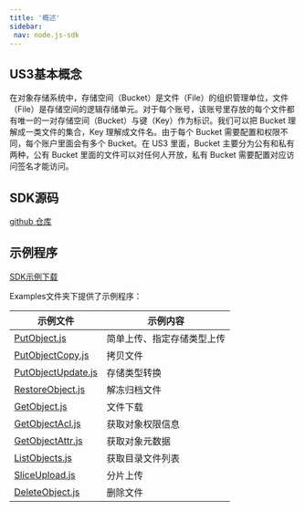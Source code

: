 ```yaml
---
title: '概述'
sidebar:
 nav: node.js-sdk
---
```


## US3基本概念

在对象存储系统中，存储空间（Bucket）是文件（File）的组织管理单位，文件（File）是存储空间的逻辑存储单元。对于每个账号，该账号里存放的每个文件都有唯一的一对存储空间（Bucket）与键（Key）作为标识。我们可以把 Bucket 理解成一类文件的集合，Key 理解成文件名。由于每个 Bucket 需要配置和权限不同，每个账户里面会有多个 Bucket。在 US3 里面，Bucket 主要分为公有和私有两种，公有 Bucket 里面的文件可以对任何人开放，私有 Bucket 需要配置对应访问签名才能访问。


## SDK源码

[github 仓库](https://github.com/ucloud/ufile-sdk-java)

## 示例程序
[SDK示例下载](https://github.com/summerboy2134/US3-Node.JS-SDK/tree/main)

Examples文件夹下提供了示例程序：

| 示例文件 | 示例内容 |
| ------------------------------------------------------------ | ------------------------------------------------------------ |
| [PutObject.js](https://github.com/summerboy2134/US3-Node.JS-SDK/blob/main/Examples/PutObject.js) | 简单上传、指定存储类型上传 |
| [PutObjectCopy.js](https://github.com/summerboy2134/US3-Node.JS-SDK/blob/main/Examples/PutObjectCopy.js) | 拷贝文件 |
| [PutObjectUpdate.js](https://github.com/summerboy2134/US3-Node.JS-SDK/blob/main/Examples/PutObjectUpdate.js) | 存储类型转换 |
| [RestoreObject.js](https://github.com/summerboy2134/US3-Node.JS-SDK/blob/main/Examples/RestoreObject.js) | 解冻归档文件 |
| [GetObject.js](https://github.com/summerboy2134/US3-Node.JS-SDK/blob/main/Examples/GetObject.js) | 文件下载 |
| [GetObjectAcl.js](https://github.com/summerboy2134/US3-Node.JS-SDK/blob/main/Examples/GetObjectAcl.js) | 获取对象权限信息 |
| [GetObjectAttr.js](https://github.com/summerboy2134/US3-Node.JS-SDK/blob/main/Examples/GetObjectAttr.js) | 获取对象元数据 |
| [ListObjects.js](https://github.com/summerboy2134/US3-Node.JS-SDK/blob/main/Examples/ListObjects.js) | 获取目录文件列表 |
| [SliceUpload.js](https://github.com/summerboy2134/US3-Node.JS-SDK/blob/main/Examples/SliceUpload.js) | 分片上传 |
| [DeleteObject.js](https://github.com/summerboy2134/US3-Node.JS-SDK/blob/main/Examples/DeleteObject.js) | 删除文件 |       |
